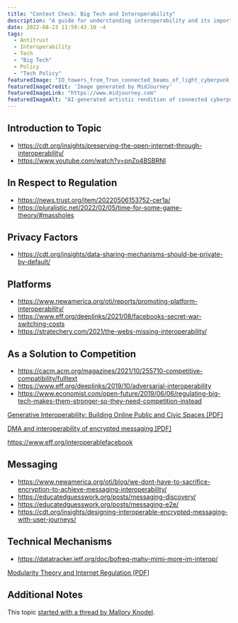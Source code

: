 ```yaml
---
title: "Context Check: Big Tech and Interoperability"
description: "A guide for understanding interoperability and its importance in the open web and allowing competition with big tech companies."
date: 2022-08-23 11:59:43.10 -4
tags:
  - Antitrust
  - Interoperability
  - Tech
  - "Big Tech"
  - Policy
  - "Tech Policy"
featuredImage: "IO_towers_from_Tron_connected_beams_of_light_cyberpunk.png"
featuredImageCredit: 'Image generated by MidJourney'
featuredImageLink: "https://www.midjourney.com"
featuredImageAlt: "AI-generated artistic rendition of connected cyberpunk towers"
---
```


## Introduction to Topic

- https://cdt.org/insights/preserving-the-open-internet-through-interoperability/
- https://www.youtube.com/watch?v=pnZo4BSBRNI

## In Respect to Regulation

- https://news.trust.org/item/20220506153752-cer1a/
- https://pluralistic.net/2022/02/05/time-for-some-game-theory/#massholes

## Privacy Factors

- https://cdt.org/insights/data-sharing-mechanisms-should-be-private-by-default/

## Platforms

- https://www.newamerica.org/oti/reports/promoting-platform-interoperability/
- https://www.eff.org/deeplinks/2021/08/facebooks-secret-war-switching-costs
- https://stratechery.com/2021/the-webs-missing-interoperability/

## As a Solution to Competition

- https://cacm.acm.org/magazines/2021/10/255710-competitive-compatibility/fulltext
- https://www.eff.org/deeplinks/2019/10/adversarial-interoperability
- https://www.economist.com/open-future/2019/06/06/regulating-big-tech-makes-them-stronger-so-they-need-competition-instead

<a href="https://openfuture.eu/wp-content/uploads/2022/03/InteroperabilityReport.pdf" target="_blank">Generative Interoperability: Building Online Public and Civic Spaces [PDF]</a>

<a href="https://www.internetsociety.org/wp-content/uploads/2022/03/ISOC-EU-DMA-interoperability-encrypted-messaging-20220311.pdf" target="_blank"> DMA and interoperability of
encrypted messaging [PDF]</a>

https://www.eff.org/interoperablefacebook

## Messaging

- https://www.newamerica.org/oti/blog/we-dont-have-to-sacrifice-encryption-to-achieve-messaging-interoperability/
- https://educatedguesswork.org/posts/messaging-discovery/
- https://educatedguesswork.org/posts/messaging-e2e/
- https://cdt.org/insights/designing-interoperable-encrypted-messaging-with-user-journeys/

## Technical Mechanisms

- https://datatracker.ietf.org/doc/bofreq-mahy-mimi-more-im-interop/

<a href="https://scholarship.law.upenn.edu/faculty_scholarship/470/" target="_blank">Modularity Theory and Internet Regulation [PDF]</a>

## Additional Notes

This topic <a href="https://twitter.com/MalloryKnodel/status/1562091533624549377" target="_blank" class="inline-link">started with a thread by Mallory Knodel</a>.
